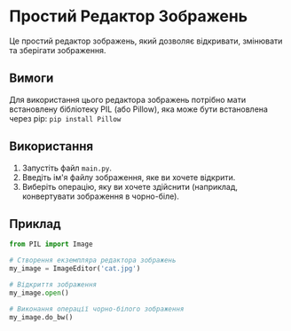 # Простий Редактор Зображень

Це простий редактор зображень, який дозволяє відкривати, змінювати та зберігати зображення.

## Вимоги

Для використання цього редактора зображень потрібно мати встановлену бібліотеку PIL (або Pillow), яка може бути встановлена через pip:
`pip install Pillow`


## Використання

1. Запустіть файл `main.py`.
2. Введіть ім'я файлу зображення, яке ви хочете відкрити.
3. Виберіть операцію, яку ви хочете здійснити (наприклад, конвертувати зображення в чорно-біле).

## Приклад

```python
from PIL import Image

# Створення екземпляра редактора зображень
my_image = ImageEditor('cat.jpg')

# Відкриття зображення
my_image.open()

# Виконання операції чорно-білого зображення
my_image.do_bw()